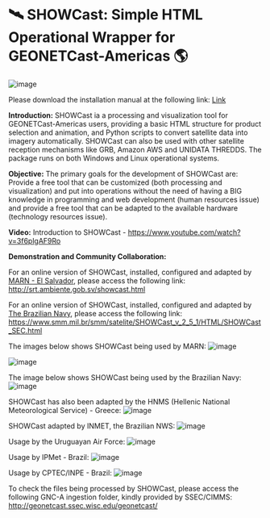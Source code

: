 # 🛰️ SHOWCast: Simple HTML Operational Wrapper for GEONETCast-Americas 🌎

![image](https://github.com/diegormsouza/SHOWCast/assets/54595784/9e941db8-9e05-45df-917d-6850df391e96)

Please download the installation manual at the following link: [Link](https://www.dropbox.com/s/nnd6e8657np7gpu/SHOWCast%20Manual%20-%20v2021-10-26.pdf?raw=1)

**Introduction:** SHOWCast ia a processing and visualization tool for GEONETCast-Americas users, providing a basic HTML structure for product selection and animation, and Python scripts to convert satellite data into imagery automatically. SHOWCast can also be used with other satellite reception mechanisms like GRB, Amazon AWS and UNIDATA THREDDS. The package runs on both Windows and Linux operational systems.

**Objective:** The primary goals for the development of SHOWCast are: Provide a free tool that can be customized (both processing and visualization) and put into operations without the need of having a BIG knowledge in programming and web development (human resources issue) and provide a free tool that can be adapted to the available hardware (technology resources issue).

**Video:** Introduction to SHOWCast - https://www.youtube.com/watch?v=3f6plgAF9Ro

**Demonstration and Community Collaboration:** 

For an online version of SHOWCast, installed, configured and adapted by [MARN - El Salvador](https://www.ambiente.gob.sv/), please access the following link: http://srt.ambiente.gob.sv/showcast.html

For an online version of SHOWCast, installed, configured and adapted by [The Brazilian Navy](https://www.marinha.mil.br/dhn/), please access the following link: https://www.smm.mil.br/smm/satelite/SHOWCast_v_2_5_1/HTML/SHOWCast_SEC.html

The images below shows SHOWCast being used by MARN:
![image](https://github.com/diegormsouza/SHOWCast/assets/54595784/238e7dcc-6bc1-4ff8-9104-bc76101e8beb)

![image](https://github.com/diegormsouza/showcast/assets/54595784/090b1195-a9f1-45ac-a6e7-e46e28a335f0)

The image below shows SHOWCast being used by the Brazilian Navy:
![image](https://github.com/diegormsouza/showcast/assets/54595784/ca262634-b696-4699-856c-e705af05bd8c)

SHOWCast has also been adapted by the HNMS (Hellenic National Meteorological Service) - Greece:
![image](https://github.com/diegormsouza/SHOWCast/assets/54595784/d7f6a298-68fa-41c5-afd3-331e33624884)

SHOWCast adapted by INMET, the Brazilian NWS:
![image](https://github.com/diegormsouza/showcast/assets/54595784/d4d285c5-7900-40f3-87ca-7967eb6a2a1b)

Usage by the Uruguayan Air Force:
![image](https://github.com/diegormsouza/showcast/assets/54595784/204fd054-ff3b-4f83-986e-cdb902163ae0)

Usage by IPMet - Brazil:
![image](https://github.com/diegormsouza/showcast/assets/54595784/05fd36da-851d-448a-b0a2-829c528f34e6)

Usage by CPTEC/INPE - Brazil:
![image](https://github.com/diegormsouza/showcast/assets/54595784/602429b5-889e-43d4-81c8-f333e6b38c5c)


To check the files being processed by SHOWCast, please access the following GNC-A ingestion folder, kindly provided by SSEC/CIMMS: http://geonetcast.ssec.wisc.edu/geonetcast/
